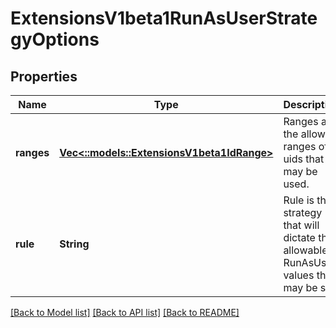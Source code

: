 # ExtensionsV1beta1RunAsUserStrategyOptions

## Properties
Name | Type | Description | Notes
------------ | ------------- | ------------- | -------------
**ranges** | [**Vec<::models::ExtensionsV1beta1IdRange>**](io.k8s.kubernetes.pkg.apis.extensions.v1beta1.IDRange.md) | Ranges are the allowed ranges of uids that may be used. | [optional] [default to null]
**rule** | **String** | Rule is the strategy that will dictate the allowable RunAsUser values that may be set. | [default to null]

[[Back to Model list]](../README.md#documentation-for-models) [[Back to API list]](../README.md#documentation-for-api-endpoints) [[Back to README]](../README.md)


